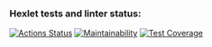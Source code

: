 ### Hexlet tests and linter status:
[![Actions Status](https://github.com/titanmen1/python-project-lvl3/workflows/hexlet-check/badge.svg)](https://github.com/titanmen1/python-project-lvl3/actions)
[![Maintainability](https://api.codeclimate.com/v1/badges/4b52d2a2e5ccd1261bf6/maintainability)](https://codeclimate.com/github/titanmen1/python-project-lvl3/maintainability)
[![Test Coverage](https://api.codeclimate.com/v1/badges/4b52d2a2e5ccd1261bf6/test_coverage)](https://codeclimate.com/github/titanmen1/python-project-lvl3/test_coverage)

